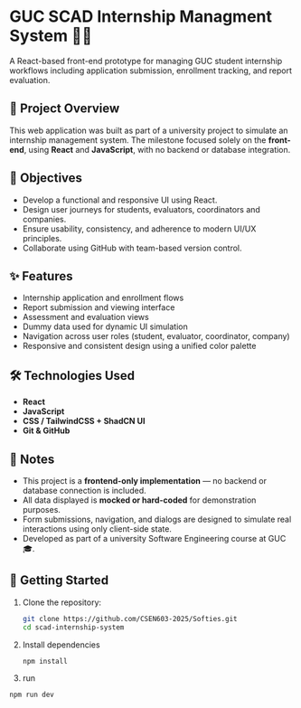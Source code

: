 
# GUC SCAD Internship Managment System 👨‍💻

A React-based front-end prototype for managing GUC student internship workflows including application submission, enrollment tracking, and report evaluation.

## 📌 Project Overview

This web application was built as part of a university project to simulate an internship management system. The milestone focused solely on the **front-end**, using **React** and **JavaScript**, with no backend or database integration.

## 🎯 Objectives

- Develop a functional and responsive UI using React.
- Design user journeys for students, evaluators, coordinators and companies.
- Ensure usability, consistency, and adherence to modern UI/UX principles.
- Collaborate using GitHub with team-based version control.

## ✨ Features

- Internship application and enrollment flows
- Report submission and viewing interface
- Assessment and evaluation views
- Dummy data used for dynamic UI simulation
- Navigation across user roles (student, evaluator, coordinator, company)
- Responsive and consistent design using a unified color palette

## 🛠️ Technologies Used

- **React**
- **JavaScript**
- **CSS / TailwindCSS + ShadCN UI**
- **Git & GitHub**

## 📌 Notes

- This project is a **frontend-only implementation** — no backend or database connection is included.
- All data displayed is **mocked or hard-coded** for demonstration purposes.
- Form submissions, navigation, and dialogs are designed to simulate real interactions using only client-side state.
- Developed as part of a university Software Engineering course at GUC 🎓.


## 🚀 Getting Started

1. Clone the repository:
   ```bash
   git clone https://github.com/CSEN603-2025/Softies.git
   cd scad-internship-system

2. Install dependencies
   ```bash
   npm install
4. run
  ```bash
  npm run dev
   


